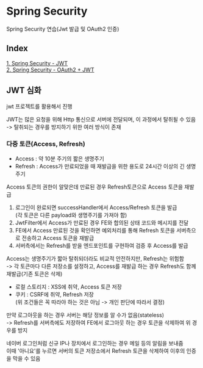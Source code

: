 # Spring Security

Spring Security 연습(Jwt 발급 및 OAuth2 인증)

## Index

[1. Spring Security - JWT](./jwt)  
[2. Spring Security - OAuth2 + JWT](./oauth2)

## JWT 심화

jwt 프로젝트를 활용해서 진행

JWT는 많은 요청을 위해 Http 통신으로 서버에 전달되며, 이 과정에서 탈취될 수 있음  
-> 탈취되는 경우를 방지하기 위한 여러 방식이 존재  

### 다중 토큰(Access, Refresh)

* Access : 약 10분 주기의 짧은 생명주기  
* Refresh : Access가 만료되었을 때 재발급을 위한 용도로 24시간 이상의 긴 생명주기  

Access 토큰의 권한이 알맞은데 만료된 경우 Refresh토큰으로 Access 토큰을 재발급

1. 로그인이 완료되면 successHandler에서 Access/Refresh 토큰을 발급    
    (각 토큰은 다른 payload와 생명주기를 가져야 함)  
2. JwtFilter에서 Access가 만료된 경우 FE와 합의된 상태 코드와 메시지를 전달  
3. FE에서 Access 만료된 것을 확인하면 예외처리를 통해 Refresh 토큰을 서버측으로 전송하고 Access 토큰을 재발급
4. 서버측에서는 Refresh를 받을 엔드포인트를 구현하여 검증 후 Access를 발급

Access는 생명주기가 짧아 탈취되더라도 비교적 안전하지만, Refresh는 위험함  
-> 각 토큰마다 다른 저장소를 설정하고, Access를 재발급 하는 경우 Refresh도 함께 재발급(기존 토큰은 삭제)  

* 로컬 스토리지 : XSS에 취약, Access 토큰 저장
* 쿠키 : CSRF에 취약, Refresh 저장  
(위 조건들은 꼭 따라야 하는 것은 아님 -> 개인 판단에 따라서 결정)

만약 로그아웃을 하는 경우 서버는 해당 정보를 알 수가 없음(stateless)  
-> Refresh를 서버측에도 저장하여 FE에서 로그아웃 하는 경우 토큰을 삭제하여 위 경우를 방지

네이버 로그인처럼 신규 IP나 장치에서 로그인하는 경우 메일 등의 알림을 보내줌  
이때 '아니요'를 누르면 서버의 토큰 저장소에서 Refresh 토큰을 삭제하여 이후의 인증을 막을 수 있음
